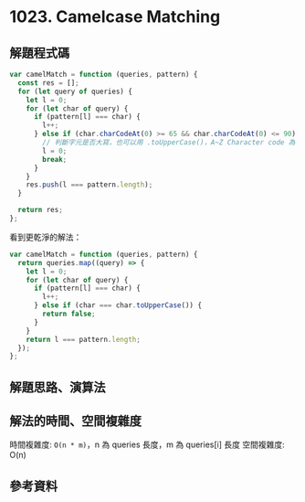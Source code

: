 # 1023. Camelcase Matching

## 解題程式碼

```javascript
var camelMatch = function (queries, pattern) {
  const res = [];
  for (let query of queries) {
    let l = 0;
    for (let char of query) {
      if (pattern[l] === char) {
        l++;
      } else if (char.charCodeAt(0) >= 65 && char.charCodeAt(0) <= 90) {
        // 判斷字元是否大寫，也可以用 .toUpperCase()，A~Z Character code 為 65~90
        l = 0;
        break;
      }
    }
    res.push(l === pattern.length);
  }

  return res;
};
```

看到更乾淨的解法：

```javascript
var camelMatch = function (queries, pattern) {
  return queries.map((query) => {
    let l = 0;
    for (let char of query) {
      if (pattern[l] === char) {
        l++;
      } else if (char === char.toUpperCase()) {
        return false;
      }
    }
    return l === pattern.length;
  });
};
```

## 解題思路、演算法

## 解法的時間、空間複雜度

時間複雜度: `O(n * m)`，n 為 queries 長度，m 為 queries[i] 長度
空間複雜度: O(n)

## 參考資料
